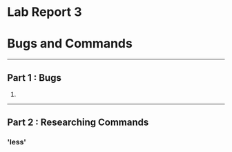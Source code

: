 # Lab Report 3
# Bugs and Commands
---
## Part 1 : Bugs
1. 
---
## Part 2 : Researching Commands
### 'less'
